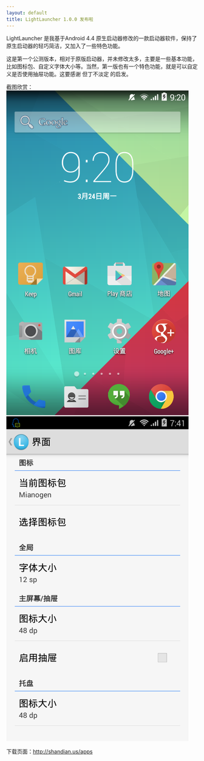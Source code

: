 ```yaml
---
layout: default
title: LightLauncher 1.0.0 发布啦
---
```

LightLauncher 是我基于Android 4.4 原生启动器修改的一款启动器软件，保持了原生启动器的轻巧简洁，又加入了一些特色功能。  

这是第一个公测版本，相对于原版启动器，并未修改太多，主要是一些基本功能，比如图标包、自定义字体大小等。当然，第一版也有一个特色功能，就是可以自定义是否使用抽屉功能。这要感谢 但丁不淡定 的启发。

<!--more-->

截图欣赏：  
![screen](/res/images/LightLauncher_1.0.0_1.png)  
![screen](/res/images/LightLauncher_1.0.0_2.png)  

下载页面：<http://shandian.us/apps>
